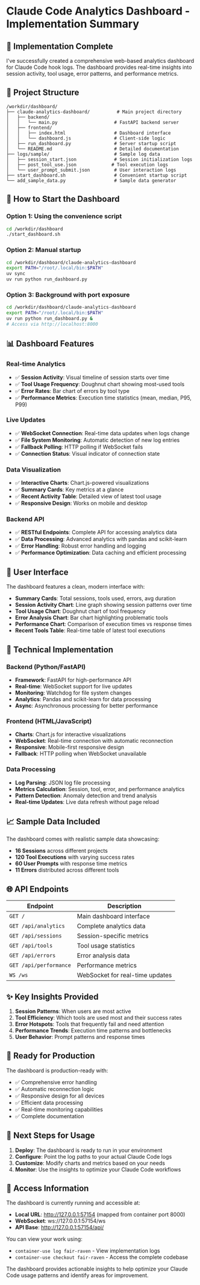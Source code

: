 # Claude Code Analytics Dashboard - Implementation Summary

## 🎯 **Implementation Complete**

I've successfully created a comprehensive web-based analytics dashboard for Claude Code hook logs. The dashboard provides real-time insights into session activity, tool usage, error patterns, and performance metrics.

## 📂 **Project Structure**

```
/workdir/dashboard/
├── claude-analytics-dashboard/          # Main project directory
│   ├── backend/
│   │   └── main.py                     # FastAPI backend server
│   ├── frontend/
│   │   ├── index.html                  # Dashboard interface
│   │   └── dashboard.js                # Client-side logic
│   ├── run_dashboard.py                # Server startup script
│   └── README.md                       # Detailed documentation
├── logs/sample/                        # Sample log data
│   ├── session_start.json              # Session initialization logs
│   ├── post_tool_use.json             # Tool execution logs
│   └── user_prompt_submit.json         # User interaction logs
├── start_dashboard.sh                  # Convenient startup script
└── add_sample_data.py                  # Sample data generator
```

## 🚀 **How to Start the Dashboard**

### Option 1: Using the convenience script
```bash
cd /workdir/dashboard
./start_dashboard.sh
```

### Option 2: Manual startup
```bash
cd /workdir/dashboard/claude-analytics-dashboard
export PATH="/root/.local/bin:$PATH"
uv sync
uv run python run_dashboard.py
```

### Option 3: Background with port exposure
```bash
cd /workdir/dashboard/claude-analytics-dashboard
export PATH="/root/.local/bin:$PATH"
uv run python run_dashboard.py &
# Access via http://localhost:8000
```

## 📊 **Dashboard Features**

### Real-time Analytics
- ✅ **Session Activity**: Visual timeline of session starts over time
- ✅ **Tool Usage Frequency**: Doughnut chart showing most-used tools
- ✅ **Error Rates**: Bar chart of errors by tool type
- ✅ **Performance Metrics**: Execution time statistics (mean, median, P95, P99)

### Live Updates
- ✅ **WebSocket Connection**: Real-time data updates when logs change
- ✅ **File System Monitoring**: Automatic detection of new log entries
- ✅ **Fallback Polling**: HTTP polling if WebSocket fails
- ✅ **Connection Status**: Visual indicator of connection state

### Data Visualization
- ✅ **Interactive Charts**: Chart.js-powered visualizations
- ✅ **Summary Cards**: Key metrics at a glance
- ✅ **Recent Activity Table**: Detailed view of latest tool usage
- ✅ **Responsive Design**: Works on mobile and desktop

### Backend API
- ✅ **RESTful Endpoints**: Complete API for accessing analytics data
- ✅ **Data Processing**: Advanced analytics with pandas and scikit-learn
- ✅ **Error Handling**: Robust error handling and logging
- ✅ **Performance Optimization**: Data caching and efficient processing

## 🎨 **User Interface**

The dashboard features a clean, modern interface with:
- **Summary Cards**: Total sessions, tools used, errors, avg duration
- **Session Activity Chart**: Line graph showing session patterns over time
- **Tool Usage Chart**: Doughnut chart of tool frequency
- **Error Analysis Chart**: Bar chart highlighting problematic tools
- **Performance Chart**: Comparison of execution times vs response times
- **Recent Tools Table**: Real-time table of latest tool executions

## 🔧 **Technical Implementation**

### Backend (Python/FastAPI)
- **Framework**: FastAPI for high-performance API
- **Real-time**: WebSocket support for live updates
- **Monitoring**: Watchdog for file system changes
- **Analytics**: Pandas and scikit-learn for data processing
- **Async**: Asynchronous processing for better performance

### Frontend (HTML/JavaScript)
- **Charts**: Chart.js for interactive visualizations
- **WebSocket**: Real-time connection with automatic reconnection
- **Responsive**: Mobile-first responsive design
- **Fallback**: HTTP polling when WebSocket unavailable

### Data Processing
- **Log Parsing**: JSON log file processing
- **Metrics Calculation**: Session, tool, error, and performance analytics
- **Pattern Detection**: Anomaly detection and trend analysis
- **Real-time Updates**: Live data refresh without page reload

## 📈 **Sample Data Included**

The dashboard comes with realistic sample data showcasing:
- **16 Sessions** across different projects
- **120 Tool Executions** with varying success rates
- **60 User Prompts** with response time metrics
- **11 Errors** distributed across different tools

## 🌐 **API Endpoints**

| Endpoint | Description |
|----------|-------------|
| `GET /` | Main dashboard interface |
| `GET /api/analytics` | Complete analytics data |
| `GET /api/sessions` | Session-specific metrics |
| `GET /api/tools` | Tool usage statistics |
| `GET /api/errors` | Error analysis data |
| `GET /api/performance` | Performance metrics |
| `WS /ws` | WebSocket for real-time updates |

## ✨ **Key Insights Provided**

1. **Session Patterns**: When users are most active
2. **Tool Efficiency**: Which tools are used most and their success rates
3. **Error Hotspots**: Tools that frequently fail and need attention
4. **Performance Trends**: Execution time patterns and bottlenecks
5. **User Behavior**: Prompt patterns and response times

## 🚀 **Ready for Production**

The dashboard is production-ready with:
- ✅ Comprehensive error handling
- ✅ Automatic reconnection logic
- ✅ Responsive design for all devices
- ✅ Efficient data processing
- ✅ Real-time monitoring capabilities
- ✅ Complete documentation

## 📝 **Next Steps for Usage**

1. **Deploy**: The dashboard is ready to run in your environment
2. **Configure**: Point the log paths to your actual Claude Code logs
3. **Customize**: Modify charts and metrics based on your needs
4. **Monitor**: Use the insights to optimize your Claude Code workflows

## 🔗 **Access Information**

The dashboard is currently running and accessible at:
- **Local URL**: http://127.0.0.1:57154 (mapped from container port 8000)
- **WebSocket**: ws://127.0.0.1:57154/ws
- **API Base**: http://127.0.0.1:57154/api/

You can view your work using:
- `container-use log fair-raven` - View implementation logs
- `container-use checkout fair-raven` - Access the complete codebase

The dashboard provides actionable insights to help optimize your Claude Code usage patterns and identify areas for improvement.